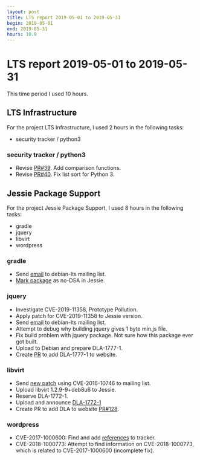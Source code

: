 ```yaml
---
layout: post
title: LTS report 2019-05-01 to 2019-05-31
begin: 2019-05-01
end: 2019-05-31
hours: 10.0
---
```


# LTS report 2019-05-01 to 2019-05-31

This time period I used 10 hours.

## LTS Infrastructure
For the project LTS Infrastructure, I used 2 hours in the following tasks:

* security tracker / python3

### security tracker / python3
* Revise [PR#39](https://salsa.debian.org/security-tracker-team/security-tracker/merge_requests/39/).
  Add comparison functions.
* Revise [PR#40](https://salsa.debian.org/security-tracker-team/security-tracker/merge_requests/40/).
  Fix list sort for Python 3.


## Jessie Package Support
For the project Jessie Package Support, I used 8 hours in the following tasks:

* gradle
* jquery
* libvirt
* wordpress

### gradle
* Send [email](https://lists.debian.org/debian-lts/2019/05/msg00019.html) to debian-lts mailing list.
* [Mark package](https://salsa.debian.org/security-tracker-team/security-tracker/commit/f24e4c55bd37646af548c1be83891ee6d4b9e538)
  as no-DSA in Jessie.

### jquery
* Investigate CVE-2019-11358, Prototype Pollution.
* Apply patch for CVE-2019-11358 to Jessie version.
* Send [email](https://lists.debian.org/debian-lts/2019/05/msg00003.html) to
  debian-lts mailing list.
* Attempt to debug why building jquery gives 1 byte min.js file.
* Fix build problem with jquery package. Not sure how this package ever
  got built.
* Upload to Debian and prepare DLA-1777-1.
* Create [PR](https://salsa.debian.org/webmaster-team/webwml/merge_requests/132) to
  add DLA-1777-1 to website.

### libvirt
* Send [new patch](https://lists.debian.org/debian-lts/2019/04/msg00156.html) using
CVE-2016-10746 to mailing list.
* Upload libvirt 1.2.9-9+deb8u6 to Jessie.
* Reserve DLA-1772-1.
* Upload and announce [DLA-1772-1](https://lists.debian.org/debian-lts-announce/2019/04/msg00032.html)
* Create PR to add DLA to website [PR#128](https://salsa.debian.org/webmaster-team/webwml/merge_requests/128/diffs).

### wordpress
* CVE-2017-1000600: Find and add
  [references](https://salsa.debian.org/security-tracker-team/security-tracker/commit/860b8b065b44582d8dda1421d7915a8af126ca17)
  to tracker.
* CVE-2018-1000773: Attempt to find information on CVE-2018-1000773, which
  is related to CVE-2017-1000600 (incomplete fix).



